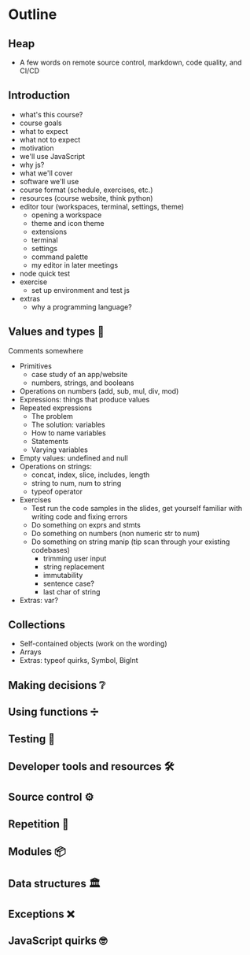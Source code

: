 # Outline

## Heap

- A few words on remote source control, markdown, code quality, and CI/CD

## Introduction

- what's this course?
- course goals
- what to expect
- what not to expect
- motivation
- we'll use JavaScript
- why js?
- what we'll cover
- software we'll use
- course format (schedule, exercises, etc.)
- resources (course website, think python)
- editor tour (workspaces, terminal, settings, theme)
  - opening a workspace
  - theme and icon theme
  - extensions
  - terminal
  - settings
  - command palette
  - my editor in later meetings
- node quick test
- exercise
  - set up environment and test js
- extras
  - why a programming language?

## Values and types 🔢

Comments somewhere

* Primitives
  * case study of an app/website
  * numbers, strings, and booleans
* Operations on numbers (add, sub, mul, div, mod)
* Expressions: things that produce values
* Repeated expressions
  * The problem
  * The solution: variables
  * How to name variables
  * Statements
  * Varying variables
* Empty values: undefined and null
* Operations on strings:
  * concat, index, slice, includes, length
  * string to num, num to string
  * typeof operator
* Exercises
  * Test run the code samples in the slides, get yourself familiar with writing code and fixing errors
  * Do something on exprs and stmts
  * Do something on numbers (non numeric str to num) 
  * Do something on string manip (tip scan through your existing codebases)
    * trimming user input
    * string replacement
    * immutability
    * sentence case?
    * last char of string
* Extras: var?

## Collections

* Self-contained objects (work on the wording)
* Arrays
* Extras: typeof quirks, Symbol, BigInt 

## Making decisions ❔

## Using functions ➗

## Testing 🧪

## Developer tools and resources 🛠

## Source control ⚙

## Repetition 🔁

## Modules 📦

## Data structures 🏛

## Exceptions ❌

## JavaScript quirks 🤓
